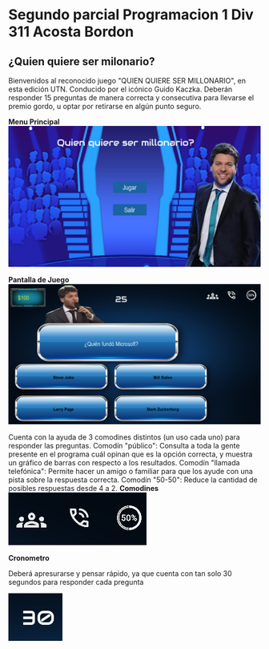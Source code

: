# Segundo parcial Programacion 1 Div 311 Acosta Bordon

## ¿Quien quiere ser milonario?
Bienvenidos al reconocido juego "QUIEN QUIERE SER MILLONARIO", en esta edición UTN. Conducido por el icónico Guido Kaczka.
Deberán responder 15 preguntas de manera correcta y consecutiva para llevarse el premio gordo, u optar por retirarse en algún punto seguro.

**Menu Principal**
![Menu principal](imagenes_readme/inicio.png)

**Pantalla de Juego**
![En juego](imagenes_readme/juego.png)

Cuenta con la ayuda de 3 comodines distintos (un uso cada uno) para responder las preguntas.
Comodín "público": Consulta a toda la gente presente en el programa cuál opinan que es la opción correcta, y muestra un gráfico de barras con respecto a los resultados.
Comodín "llamada telefónica": Permite hacer un amigo o familiar para que los ayude con una pista sobre la respuesta correcta.
Comodín "50-50": Reduce la cantidad de posibles respuestas desde 4 a 2.
**Comodines**
![Comodines](imagenes_readme/comodines.png)


**Cronometro**

Deberá apresurarse y pensar rápido, ya que cuenta con tan solo 30 segundos para responder cada pregunta

![Cronometro](imagenes_readme\reloj.png)

